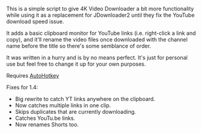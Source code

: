 This is a simple script to give 4K Video Downloader a bit more functionality while using it as a replacement for JDownloader2 until they fix the YouTube download speed issue.

It adds a basic clipboard monitor for YouTube links (i.e. right-click a link and copy), and it'll rename the video files once downloaded with the channel name before the title so there's some semblance of order.

It was written in a hurry and is by no means perfect. It's just for personal use but feel free to change it up for your own purposes.

Requires [AutoHotkey](https://www.autohotkey.com/)

Fixes for 1.4:

* Big rewrite to catch YT links anywhere on the clipboard.
* Now catches multiple links in one clip.
* Skips duplicates that are currently downloading.
* Catches YouTu.be links.
* Now renames Shorts too.

